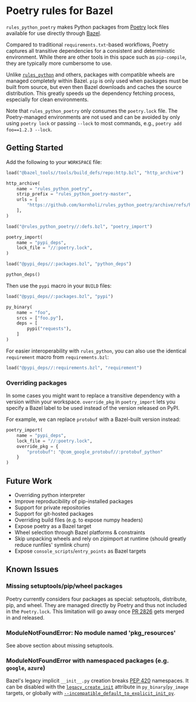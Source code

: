 # Poetry rules for Bazel

`rules_python_poetry` makes Python packages from [Poetry](https://python-poetry.org/) lock files available
for use directly through [Bazel](https://bazel.build/).

Compared to traditional `requirements.txt`-based workflows, Poetry captures all transitive dependencies
for a consistent and deterministic environment. While there are other tools in this space such as `pip-compile`, they are typically more cumbersome to use.

Unlike [`rules_python`](https://github.com/bazelbuild/rules_python) and others, packages with
compatible wheels are managed completely within Bazel. `pip` is only used when packages must be built
from source, but even then Bazel downloads and caches the source distribution. This greatly speeds
up the dependency fetching process, especially for clean environments.

Note that `rules_python_poetry` only consumes the `poetry.lock` file. The Poetry-managed environments
are not used and can be avoided by only using `poetry lock` or passing `--lock` to most commands,
e.g., `poetry add foo==1.2.3 --lock`.

## Getting Started

Add the following to your `WORKSPACE` file:

```py
load("@bazel_tools//tools/build_defs/repo:http.bzl", "http_archive")

http_archive(
    name = "rules_python_poetry",
    strip_prefix = "rules_python_poetry-master",
    urls = [
        "https://github.com/kornholi/rules_python_poetry/archive/refs/heads/master.zip",
    ],
)

load("@rules_python_poetry//:defs.bzl", "poetry_import")

poetry_import(
    name = "pypi_deps",
    lock_file = "//:poetry.lock",
)

load("@pypi_deps//:packages.bzl", "python_deps")

python_deps()
```

Then use the `pypi` macro in your `BUILD` files:

```py
load("@pypi_deps//:packages.bzl", "pypi")

py_binary(
    name = "foo",
    srcs = ["foo.py"],
    deps = [
        pypi("requests"),
    ]
)
```
For easier interoperability with `rules_python`, you can also use the identical `requirement` macro
from `requirements.bzl`:

```py
load("@pypi_deps//:requirements.bzl", "requirement")
```

### Overriding packages

In some cases you might want to replace a transitive dependency with a version within your
workspace. `override_pkg` in `poetry_import` lets you specify a Bazel label to be used instead of
the version released on PyPI.

For example, we can replace `protobuf` with a Bazel-built version instead:

```py
poetry_import(
    name = "pypi_deps",
    lock_file = "//:poetry.lock",
    override_pkg = {
        "protobuf": "@com_google_protobuf//:protobuf_python"
    }
)
```

## Future Work
- Overriding python interpreter
- Improve reproducibility of pip-installed packages
- Support for private repositories
- Support for git-hosted packages
- Overriding build files (e.g. to expose numpy headers)
- Expose poetry as a Bazel target
- Wheel selection through Bazel platforms & constraints
- Skip unpacking wheels and rely on zipimport at runtime (should greatly reduce runfiles' symlink churn)
- Expose `console_scripts`/`entry_points` as Bazel targets

## Known Issues

### Missing setuptools/pip/wheel packages

Poetry currently considers four packages as special: setuptools, distribute, pip, and wheel. They are
managed directly by Poetry and thus not included in the `Poetry.lock`. This limitation will go away
once [PR 2826](https://github.com/python-poetry/poetry/pull/2826) gets merged in and released.

### ModuleNotFoundError: No module named 'pkg_resources'

See above section about missing setuptools.

### ModuleNotFoundError with namespaced packages (e.g. `google`, `azure`)
Bazel's legacy implicit `__init__.py` creation breaks [PEP 420](https://www.python.org/dev/peps/pep-0420/) namespaces. It can be disabled with the [`legacy_create_init`](https://docs.bazel.build/versions/master/be/python.html#py_binary.legacy_create_init) attribute in `py_binary`/`py_image` targets, or globally with [`--incompatible_default_to_explicit_init_py`](https://github.com/bazelbuild/bazel/issues/10076).
